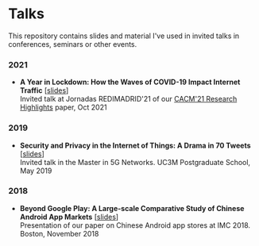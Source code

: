 # Talks

This repository contains slides and material I've used in invited talks in conferences, seminars or other events.

### 2021

* **A Year in Lockdown: How the Waves of COVID-19 Impact Internet Traffic** [[slides](https://github.com/0xjet/talks/blob/main/2021_redimadrid_a_year_in_lockdown.pdf)] \
Invited talk at Jornadas REDIMADRID'21 of our [CACM'21 Research Highlights](https://dl.acm.org/doi/abs/10.1145/3465212) paper, Oct 2021

### 2019

* **Security and Privacy in the Internet of Things: A Drama in 70 Tweets** [[slides](https://github.com/0xjet/talks/blob/main/2019_IoT_security_and_privacy_in_70_tweets.pdf)] \
Invited talk in the Master in 5G Networks. UC3M Postgraduate School, May 2019

### 2018

* **Beyond Google Play: A Large-scale Comparative Study of Chinese Android App Markets** [[slides](https://github.com/0xjet/talks/blob/main/2018_imc_chinese_android_appstores.pdf)] \
Presentation of our paper on Chinese Android app stores at IMC 2018. Boston, November 2018
